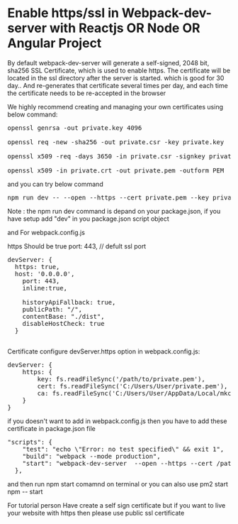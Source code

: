 <h1>Enable https/ssl in Webpack-dev-server  with Reactjs OR Node OR Angular Project</h1>

By default webpack-dev-server will generate a self-signed, 2048 bit, sha256 SSL Certificate, which is used to enable https. The certificate will be located in the ssl directory after the server is started. which is good for 30 day.. And re-generates that certificate several times per day, and each time the certificate needs to be re-accepted in the browser

We highly recommend creating and managing your own certificates using below command:
<pre>
openssl genrsa -out private.key 4096

openssl req -new -sha256 -out private.csr -key private.key

openssl x509 -req -days 3650 -in private.csr -signkey private.key -out private.crt -extensions req_ext

openssl x509 -in private.crt -out private.pem -outform PEM
</pre>
and you can try below command 
<pre>
npm run dev -- --open --https --cert private.pem --key private.key
</pre>

Note : the npm run dev command is depand on your package.json, if you have setup add "dev" in you package.json script object

and For webpack.config.js

https Should be true 
port: 443, // defult ssl port
<pre>
devServer: {
  https: true,
  host: '0.0.0.0',
  	port: 443,
  	inline:true,
     
    historyApiFallback: true,
    publicPath: "/",
    contentBase: "./dist",
    disableHostCheck: true
  }
  </pre>

Certificate configure devServer.https option in webpack.config.js:
<pre>
devServer: {
    https: {
        key: fs.readFileSync('/path/to/private.pem'),
        cert: fs.readFileSync('C:/Users/User/private.pem'),
        ca: fs.readFileSync('C:/Users/User/AppData/Local/mkcert/private.pem')
    }
}
</pre>
if you doesn't want to add in webpack.config.js then you have to add these certificate in package.json file
<pre>
"scripts": {
    "test": "echo \"Error: no test specified\" && exit 1",
    "build": "webpack --mode production",
    "start": "webpack-dev-server  --open --https --cert /path/to/private.crt --key /path/to/private.key"
  },
</pre>
  and then run npm start comamnd on terminal or you can also use
  pm2 start npm -- start

 For tutorial person Have create a self sign certificate but if you want to live your website with https then  please use public ssl certificate 












